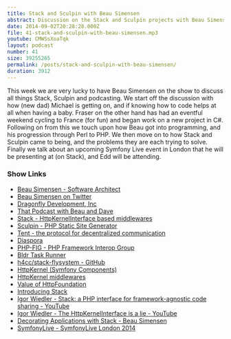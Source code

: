 ```yaml
---
title: Stack and Sculpin with Beau Simensen
abstract: Discussion on the Stack and Sculpin projects with Beau Simensen
date: 2014-09-02T20:28:28.000Z
file: 41-stack-and-sculpin-with-beau-simensen.mp3
youtube: CMWSsXoaTqk
layout: podcast
number: 41
size: 39255265
permalink: /posts/stack-and-sculpin-with-beau-simensen/
duration: 3912
---
```


This week we are very lucky to have Beau Simensen on the show to discuss all things Stack, Sculpin and podcasting.
We start off the discussion with how (new dad) Michael is getting on, and if knowing how to code helps at all when having a baby.
Fraser on the other hand has had an eventful weekend cycling to France (for fun) and began work on a new project in C#.
Following on from this we touch upon how Beau got into programming, and his progression through Perl to PHP.
We then move on to how Stack and Sculpin came to being, and the problems they are each trying to solve.
Finally we talk about an upcoming Symfony Live event in London that he will be presenting at (on Stack), and Edd will be attending.

### Show Links

- [Beau Simensen - Software Architect](https://beau.io/)
- [Beau Simensen on Twitter](https://twitter.com/beausimensen)
- [Dragonfly Development, Inc](http://dflydev.com/)
- [That Podcast with Beau and Dave](http://thatpodcast.io/)
- [Stack - HttpKernelInterface based middlewares](http://stackphp.com/)
- [Sculpin - PHP Static Site Generator](https://sculpin.io/)
- [Tent - the protocol for decentralized communication](https://github.com/tent)
- [Diaspora](https://www.joindiaspora.com/)
- [PHP-FIG - PHP Framework Interop Group](http://www.php-fig.org/)
- [Bldr Task Runner](http://bldr.io/)
- [h4cc/stack-flysystem - GitHub](https://github.com/h4cc/stack-flysystem)
- [HttpKernel (Symfony Components)](http://symfony.com/components/HttpKernel)
- [HttpKernel middlewares](https://igor.io/2013/02/02/http-kernel-middlewares.html)
- [Value of HttpFoundation](https://igor.io/2013/02/03/http-foundation-value.html)
- [Introducing Stack](https://igor.io/2013/05/23/introducing-stack.html)
- [Igor Wiedler - Stack: a PHP interface for framework-agnostic code sharing - YouTube](https://www.youtube.com/watch?v=s9CC8dKsK3s)
- [Igor Wiedler - The HttpKernelInterface is a lie - YouTube](https://www.youtube.com/watch?v=QY8mL6WARIE)
- [Decorating Applications with Stack - Beau Simensen](https://beau.io/talks/2014/09/26/decorating-applications-with-stack-symfony-love-london-2014/)
- [SymfonyLive - SymfonyLive London 2014](http://london2014.live.symfony.com/)
